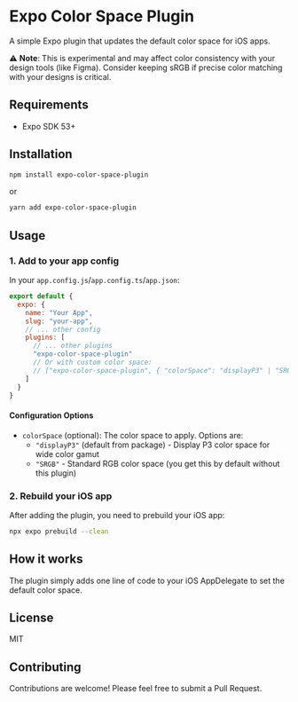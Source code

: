 # Expo Color Space Plugin

A simple Expo plugin that updates the default color space for iOS apps.

⚠️ **Note**: This is experimental and may affect color consistency with your design tools (like Figma). Consider keeping sRGB if precise color matching with your designs is critical.

## Requirements

- Expo SDK 53+

## Installation

```bash
npm install expo-color-space-plugin
```

or

```bash
yarn add expo-color-space-plugin
```

## Usage

### 1. Add to your app config

In your `app.config.js`/`app.config.ts`/`app.json`:

```javascript
export default {
  expo: {
    name: "Your App",
    slug: "your-app",
    // ... other config
    plugins: [
      // ... other plugins
      "expo-color-space-plugin"
      // Or with custom color space:
      // ["expo-color-space-plugin", { "colorSpace": "displayP3" | "SRGB" }]
    ]
  }
}
```

#### Configuration Options

- `colorSpace` (optional): The color space to apply. Options are:
  - `"displayP3"` (default from package) - Display P3 color space for wide color gamut
  - `"SRGB"` - Standard RGB color space (you get this by default without this plugin)

### 2. Rebuild your iOS app

After adding the plugin, you need to prebuild your iOS app:

```bash
npx expo prebuild --clean
```

## How it works

The plugin simply adds one line of code to your iOS AppDelegate to set the default color space. 

## License

MIT

## Contributing

Contributions are welcome! Please feel free to submit a Pull Request.

